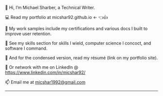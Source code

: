 🪪 Hi, I’m Michael Sharber, a Technical Writer.

💻 Read my portfolio at micshar92.github.io   <- 👈👍

🧶 My work samples include my certifications and various docs I built to improve user retention.

🌱 See my skills section for skills I wield, computer science I concoct, and software I command.

📄 And for the condensed version, read my résumé (link on my portfolio site).

🔌 Or network with me on LinkedIn @ https://www.linkedin.com/in/micshar92/

📫 Email me at micshar1992@gmail.com

---
